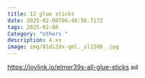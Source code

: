 ```yaml
---
title: 12 glue sticks
date: 2025-02-08T06:48:56.717Z
tags: 2025-02-08
Category: "others "
description: 4.xx
image: img/81di2dx-qml._sl1500_.jpg
---
```

https://joylink.io/elmer39s-all-glue-sticks  ad